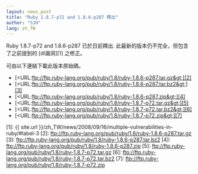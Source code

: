 ```yaml
---
layout: news_post
title: "Ruby 1.8.7-p72 and 1.8.6-p287 釋出"
author: "SJH"
lang: zh_TW
---
```


Ruby 1.8.7-p72 and 1.8.6-p287 已於日前釋出. 此最新的版本仍不完全，但包含了之前提到的 [dl漏洞][1]
之修正。

可由以下連結下載此版本原始碼。

* [&lt;URL:ftp://ftp.ruby-lang.org/pub/ruby/1.8/ruby-1.8.6-p287.tar.gz&gt;][2]
* [&lt;URL:ftp://ftp.ruby-lang.org/pub/ruby/1.8/ruby-1.8.6-p287.tar.bz2&gt;][3]
* [&lt;URL:ftp://ftp.ruby-lang.org/pub/ruby/1.8/ruby-1.8.6-p287.zip&gt;][4]
* [&lt;URL:ftp://ftp.ruby-lang.org/pub/ruby/1.8/ruby-1.8.7-p72.tar.gz&gt;][5]
* [&lt;URL:ftp://ftp.ruby-lang.org/pub/ruby/1.8/ruby-1.8.7-p72.tar.bz2&gt;][6]
* [&lt;URL:ftp://ftp.ruby-lang.org/pub/ruby/1.8/ruby-1.8.7-p72.zip&gt;][7]



[1]: {{ site.url }}/zh_TW/news/2008/09/16/multiple-vulnerabilities-in-ruby/#label-3 
[2]: ftp://ftp.ruby-lang.org/pub/ruby/1.8/ruby-1.8.6-p287.tar.gz 
[3]: ftp://ftp.ruby-lang.org/pub/ruby/1.8/ruby-1.8.6-p287.tar.bz2 
[4]: ftp://ftp.ruby-lang.org/pub/ruby/1.8/ruby-1.8.6-p287.zip 
[5]: ftp://ftp.ruby-lang.org/pub/ruby/1.8/ruby-1.8.7-p72.tar.gz 
[6]: ftp://ftp.ruby-lang.org/pub/ruby/1.8/ruby-1.8.7-p72.tar.bz2 
[7]: ftp://ftp.ruby-lang.org/pub/ruby/1.8/ruby-1.8.7-p72.zip 
